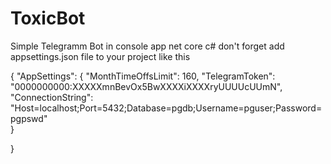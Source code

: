 # ToxicBot
Simple Telegramm Bot in console app net core c#
don't forget add appsettings.json file to your project
like this

{
    "AppSettings": {
      "MonthTimeOffsLimit": 160,
      "TelegramToken": "0000000000:XXXXXmnBevOx5BwXXXXiXXXXryUUUUcUUmN",
      "ConnectionString": "Host=localhost;Port=5432;Database=pgdb;Username=pguser;Password=pgpswd"  
    }
 
}
